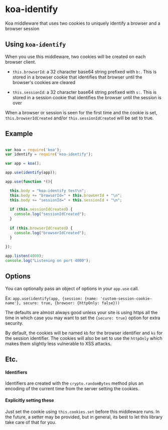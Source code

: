 # koa-identify

Koa middleware that uses two cookies to uniquely identify a browser and a browser session

## Using `koa-identify`

When you use this middleware, two cookies will be created on each browser client.

* `this.browserId`: a 32 character base64 string prefixed with `b:`. This is stored in a browser cookie that identifies that browser until the browser's cookies are cleared

* `this.sessionId`: a 32 character base64 string prefixed with `s:`. This is stored in a session cookie that identifies the browser until the session is over

When a browser or session is seen for the first time and the cookie is set, `this.browserIdCreated` and/or `this.sessionIdCreated` will be set to true.

## Example

```js

var koa = require('koa');
var identify = require('koa-identify');

var app = koa();

app.use(identify(app));

app.use(function *(){

  this.body = "koa-identify test\n";
  this.body += "browserId=" + this.browserId + "\n";
  this.body += "sessionId=" + this.sessionId + "\n";
  
  if (this.sessionIdCreated) {
    console.log("sessionIdCreated");
  }
  
  if (this.browserIdCreated) {
    console.log("browserIdCreated");
  }
  
});

app.listen(4000);
console.log("Listening on port 4000");

```

## Options

You can optionally pass an object of options in your `app.use` call.

Ex:
`app.use(identify(app, {session: {name: 'custom-session-cookie-name'}, secure: true, {browser: {httpOnly: false}))`

The defaults are almost always good unless your site is using https all the time in which case you may want to set the `{secure: true}` option for extra security.

By default, the cookies will be named `kb` for the browser identifier and `ks` for the session identifier. The cookies will also be set to use the `httpOnly` which makes them slightly less vulnerable to XSS attacks.

## Etc.

#### Identifiers
Identifiers are created with the `crypto.randomBytes` method plus an encoding of the current time from the server setting the cookies.

#### Explicitly setting these

Just set the cookie using `this.cookies.set` before this middleware runs.
In the future, a setter may be provided, but in general, its best to let this library take care of that for you.


